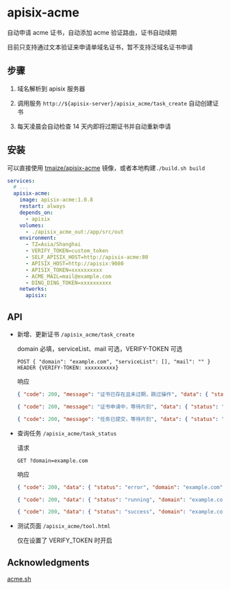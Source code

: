 # apisix-acme

自动申请 acme 证书，自动添加 acme 验证路由，证书自动续期

目前只支持通过文本验证来申请单域名证书，暂不支持泛域名证书申请

## 步骤

1. 域名解析到 apisix 服务器

2. 调用服务 `http://${apisix-server}/apisix_acme/task_create` 自动创建证书

3. 每天凌晨会自动检查 14 天内即将过期证书并自动重新申请

## 安装

可以直接使用 [tmaize/apisix-acme](https://hub.docker.com/r/tmaize/apisix-acme) 镜像，或者本地构建`./build.sh build`

```yaml
services:
  # ...
  apisix-acme:
    image: apisix-acme:1.0.8
    restart: always
    depends_on:
      - apisix
    volumes:
      - ./apisix_acme_out:/app/src/out
    environment:
      - TZ=Asia/Shanghai
      - VERIFY_TOKEN=custom_token
      - SELF_APISIX_HOST=http://apisix-acme:80
      - APISIX_HOST=http://apisix:9080
      - APISIX_TOKEN=xxxxxxxxxx
      - ACME_MAIL=mail@example.com
      - DING_DING_TOKEN=xxxxxxxxxx
    networks:
      apisix:
```

## API

- 新增、更新证书 `/apisix_acme/task_create`

  domain 必填，serviceList、mail 可选，VERIFY-TOKEN 可选

  ```
  POST { "domain": "example.com", "serviceList": [], "mail": "" }
  HEADER {VERIFY-TOKEN: xxxxxxxxxx}
  ```

  响应

  ```json
  { "code": 200, "message": "证书已存在且未过期，跳过操作", "data": { "status": "skip", "domain": "example.com" } }
  ```

  ```json
  { "code": 200, "message": "证书申请中，等待片刻", "data": { "status": "running", "domain": "example.com" } }
  ```

  ```json
  { "code": 200, "message": "任务已提交，等待片刻", "data": { "status": "created", "domain": "example.com" } }
  ```

- 查询任务 `/apisix_acme/task_status`

  请求

  ```
  GET ?domain=example.com
  ```

  响应

  ```json
  { "code": 200, "data": { "status": "error", "domain": "example.com", "error": "域名不存在" } }
  ```

  ```json
  { "code": 200, "data": { "status": "running", "domain": "example.com" } }
  ```

  ```json
  { "code": 200, "data": { "status": "success", "domain": "example.com" } }
  ```

- 测试页面 `/apisix_acme/tool.html`

  仅在设置了 VERIFY_TOKEN 时开启

## Acknowledgments

[acme.sh](https://github.com/acmesh-official/acme.sh)
